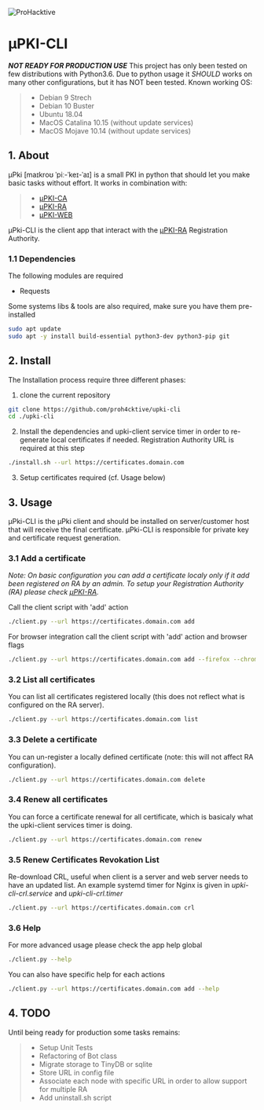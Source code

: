 ![ProHacktive](https://prohacktive.io/storage/parameters_images/LmQm4xddzmyFAdGYvQ32oZ9t1P9e8098UubYjnE9.svg "uPKI from ProHacktive.io")

# µPKI-CLI
***NOT READY FOR PRODUCTION USE***
This project has only been tested on few distributions with Python3.6.
Due to python usage it *SHOULD* works on many other configurations, but it has NOT been tested.
Known working OS:
> - Debian 9 Strech
> - Debian 10 Buster
> - Ubuntu 18.04
> - MacOS Catalina 10.15 (without update services)
> - MacOS Mojave 10.14 (without update services)

## 1. About
µPki [maɪkroʊ ˈpiː-ˈkeɪ-ˈaɪ] is a small PKI in python that should let you make basic tasks without effort.
It works in combination with:
> - [µPKI-CA](https://github.com/proh4cktive/upki)
> - [µPKI-RA](https://github.com/proh4cktive/upki-ra)
> - [µPKI-WEB](https://github.com/proh4cktive/upki-web)

µPki-CLI is the client app that interact with the [µPKI-RA](https://github.com/proh4cktive/upki-ra) Registration Authority.

### 1.1 Dependencies
The following modules are required
- Requests

Some systems libs & tools are also required, make sure you have them pre-installed
```bash
sudo apt update
sudo apt -y install build-essential python3-dev python3-pip git
```

## 2. Install
The Installation process require three different phases:

1. clone the current repository
```bash
git clone https://github.com/proh4cktive/upki-cli
cd ./upki-cli
```

2. Install the dependencies and upki-client service timer in order to re-generate local certificates if needed. Registration Authority URL is required at this step 
```bash
./install.sh --url https://certificates.domain.com
```

3. Setup certificates required (cf. Usage below)

## 3. Usage
µPki-CLI is the µPki client and should be installed on server/customer host that will receive the final certificate. µPki-CLI is responsible for private key and certificate request generation.

### 3.1 Add a certificate
*Note: On basic configuration you can add a certificate localy only if it add been registered on RA by an admin. To setup your Registration Authority (RA) please check [µPKI-RA](https://github.com/proh4cktive/upki-ra).*

Call the client script with 'add' action
```bash
./client.py --url https://certificates.domain.com add
```

For browser integration call the client script with 'add' action and browser flags
```bash
./client.py --url https://certificates.domain.com add --firefox --chrome
```

### 3.2 List all certificates
You can list all certificates registered locally (this does not reflect what is configured on the RA server).
```bash
./client.py --url https://certificates.domain.com list
```

### 3.3 Delete a certificate
You can un-register a locally defined certificate (note: this will not affect RA configuration).
```bash
./client.py --url https://certificates.domain.com delete
```

### 3.4 Renew all certificates
You can force a certificate renewal for all certificate, which is basicaly what the upki-client services timer is doing.
```bash
./client.py --url https://certificates.domain.com renew
```

### 3.5 Renew Certificates Revokation List
Re-download CRL, useful when client is a server and web server needs to have an updated list.
An example systemd timer for Nginx is given in *upki-cli-crl.service* and *upki-cli-crl.timer*
```bash
./client.py --url https://certificates.domain.com crl
```

### 3.6 Help
For more advanced usage please check the app help global
```bash
./client.py --help
```

You can also have specific help for each actions
```bash
./client.py --url https://certificates.domain.com add --help
```

## 4. TODO
Until being ready for production some tasks remains:
> - Setup Unit Tests
> - Refactoring of Bot class
> - Migrate storage to TinyDB or sqlite
> - Store URL in config file
> - Associate each node with specific URL in order to allow support for multiple RA
> - Add uninstall.sh script
